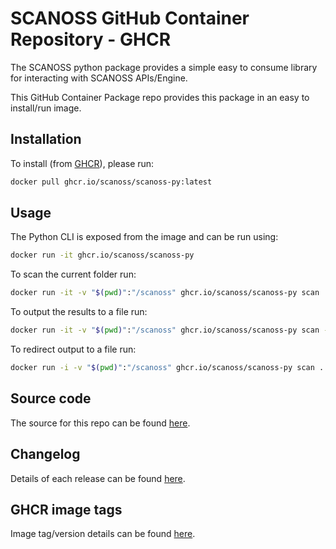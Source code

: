 # SCANOSS GitHub Container Repository - GHCR
The SCANOSS python package provides a simple easy to consume library for interacting with SCANOSS APIs/Engine.

This GitHub Container Package repo provides this package in an easy to install/run image.

## Installation
To install (from [GHCR](https://github.com/scanoss/scanoss.py/pkgs/container/scanoss-py)), please run:
```bash
docker pull ghcr.io/scanoss/scanoss-py:latest
```

## Usage
The Python CLI is exposed from the image and can be run using:
```bash
docker run -it ghcr.io/scanoss/scanoss-py
```
To scan the current folder run:
```bash
docker run -it -v "$(pwd)":"/scanoss" ghcr.io/scanoss/scanoss-py scan .
```
To output the results to a file run:
```bash
docker run -it -v "$(pwd)":"/scanoss" ghcr.io/scanoss/scanoss-py scan -o results.json .
```
To redirect output to a file run:
```bash
docker run -i -v "$(pwd)":"/scanoss" ghcr.io/scanoss/scanoss-py scan . > output.json
```

## Source code
The source for this repo can be found [here](https://github.com/scanoss/scanoss.py).

## Changelog
Details of each release can be found [here](https://github.com/scanoss/scanoss.py/blob/main/CHANGELOG.md).

## GHCR image tags
Image tag/version details can be found [here](https://github.com/scanoss/scanoss.py/pkgs/container/scanoss-py/versions).
